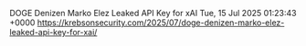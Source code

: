 DOGE Denizen Marko Elez Leaked API Key for xAI
Tue, 15 Jul 2025 01:23:43 +0000
https://krebsonsecurity.com/2025/07/doge-denizen-marko-elez-leaked-api-key-for-xai/
